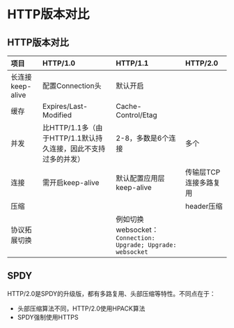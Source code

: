 # HTTP版本对比

## HTTP版本对比

| **项目** | **HTTP/1.0** | **HTTP/1.1** | **HTTP/2.0** |
| :--- | :--- | :--- | :--- |
| 长连接keep-alive | 配置Connection头 | 默认开启 |  |
| 缓存 | Expires/Last-Modified | Cache-Control/Etag |  |
| 并发 | 比HTTP/1.1多（由于HTTP/1.1默认持久连接，因此不支持过多的并发） | 2-8，多数是6个连接 | 多个 |
| 连接 | 需开启keep-alive | 默认配置应用层keep-alive | 传输层TCP连接多路复用 |
| 压缩 |  |  | header压缩 |
| 协议拓展切换 | | 例如切换websocket：`Connection: Upgrade; Upgrade: websocket` |

## SPDY

HTTP/2.0是SPDY的升级版，都有多路复用、头部压缩等特性。不同点在于：

* 头部压缩算法不同，HTTP/2.0使用HPACK算法
* SPDY强制使用HTTPS